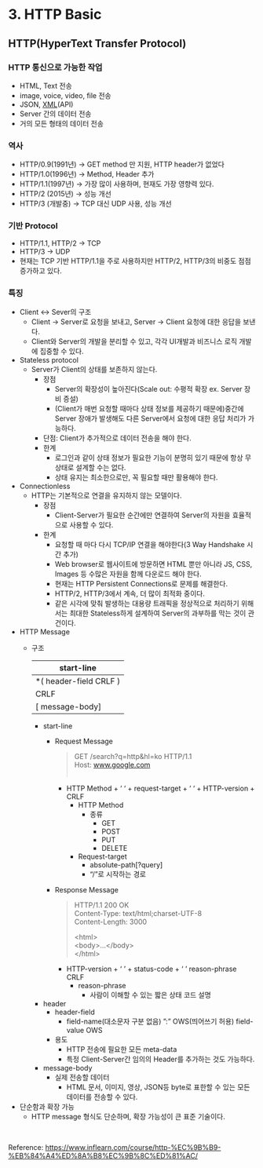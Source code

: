# 3. HTTP Basic

## HTTP(HyperText Transfer Protocol)

### HTTP 통신으로 가능한 작업

- HTML, Text 전송
- image, voice, video, file 전송
- JSON, [XML](https://ko.wikipedia.org/wiki/XML)(API)
- Server 간의 데이터 전송
- 거의 모든 형태의 데이터 전송

### 역사

- HTTP/0.9(1991년) → GET method 만 지원, HTTP header가 없었다
- HTTP/1.0(1996년) → Method, Header 추가
- HTTP/1.1(1997년) → 가장 많이 사용하며, 현재도 가장 영향력 있다.
- HTTP/2 (2015년) → 성능 개선
- HTTP/3 (개발중) → TCP 대신 UDP 사용, 성능 개선

### 기반 Protocol

- HTTP/1.1, HTTP/2 → TCP
- HTTP/3 → UDP
- 현재는 TCP 기반 HTTP/1.1을 주로 사용하지만 HTTP/2, HTTP/3의 비중도 점점 증가하고 있다.

### 특징

- Client ↔ Sever의 구조
    - Client → Server로 요청을 보내고, Server → Client 요청에 대한 응답을 보낸다.
    - Client와 Server의 개발을 분리할 수 있고, 각각 UI개발과 비즈니스 로직 개발에 집중할 수 있다.
- Stateless protocol
    - Server가 Client의 상태를 보존하지 않는다.
        - 장점
            - Server의 확장성이 높아진다(Scale out: 수평적 확장 ex. Server 장비 증설)
            - (Client가 매번 요청할 때마다 상태 정보를 제공하기 때문에)중간에 Server 장애가 발생해도 다른 Server에서 요청에 대한 응답 처리가 가능하다.
        - 단점: Client가 추가적으로 데이터 전송을 해야 한다.
        - 한계
            - 로그인과 같이 상태 정보가 필요한 기능이 분명히 있기 때문에 항상 무상태로 설계할 수는 없다.
            - 상태 유지는 최소한으로만, 꼭 필요할 때만 활용해야 한다.
- Connectionless
    - HTTP는 기본적으로 연결을 유지하지 않는 모델이다.
        - 장점
            - Client-Server가 필요한 순간에만 연결하여 Server의 자원을 효율적으로 사용할 수 있다.
        - 한계
            - 요청할 때 마다 다시 TCP/IP 연결을 해야한다(3 Way Handshake 시간 추가)
            - Web browser로 웹사이트에 방문하면 HTML 뿐만 아니라 JS, CSS, Images 등 수많은 자원을 함께 다운로드 해야 한다.
            - 현재는 HTTP Persistent Connections로 문제를 해결한다.
            - HTTP/2, HTTP/3에서 계속, 더 많이 최적화 중이다.
            - 같은 시각에 맞춰 발생하는 대용량 트래픽을 정상적으로 처리하기 위해서는 최대한 Stateless하게 설계하여 Server의 과부하를 막는 것이 관건이다.
- HTTP Message
    - 구조
        
        
        | start-line |
        | --- |
        | *( header-field CRLF ) |
        | CRLF |
        | [ message-body] |
        - start-line
            - Request Message
                
                > GET /search?q=http&hl=ko HTTP/1.1<br>
                Host: www.google.com<br>
                > <br>
                - HTTP Method  + ‘ ‘ + request-target + ‘ ‘ + HTTP-version + CRLF
                    - HTTP Method
                        - 종류
                            - GET
                            - POST
                            - PUT
                            - DELETE
                    - Request-target
                        - absolute-path[?query]
                        - “/”로 시작하는 경로
            - Response Message
                
                > HTTP/1.1 200 OK<br>
                Content-Type: text/html;charset-UTF-8<br>
                Content-Length: 3000
                > <br>
                > 
                > \<html><br>
                \<body>…\</body><br>
                \</html>
                > 
                - HTTP-version + ‘ ’ + status-code + ‘ ’ reason-phrase CRLF
                    - reason-phrase
                        - 사람이 이해할 수 있는 짧은 상태 코드 설명
        - header
            - header-field
                - field-name(대소문자 구분 없음) ”:” OWS(띄어쓰기 허용) field-value OWS
            - 용도
                - HTTP 전송에 필요한 모든 meta-data
                - 특정 Client-Server간 임의의 Header를 추가하는 것도 가능하다.
        - message-body
            - 실제 전송할 데이터
                - HTML 문서, 이미지, 영상, JSON등 byte로 표한할 수 있는 모든 데이터를 전송할 수 있다.
- 단순함과 확장 가능
    - HTTP message 형식도 단순하며, 확장 가능성이 큰 표준 기술이다.

<br>

Reference: https://www.inflearn.com/course/http-%EC%9B%B9-%EB%84%A4%ED%8A%B8%EC%9B%8C%ED%81%AC/
